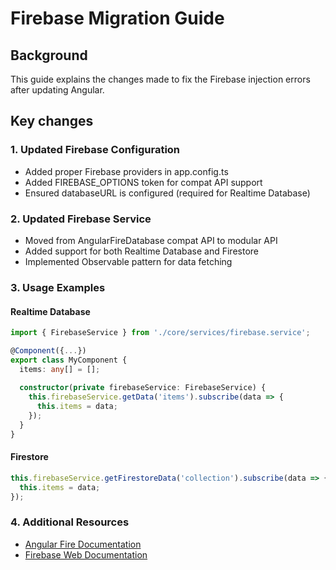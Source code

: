 # Firebase Migration Guide

## Background
This guide explains the changes made to fix the Firebase injection errors after updating Angular.

## Key changes

### 1. Updated Firebase Configuration
- Added proper Firebase providers in app.config.ts
- Added FIREBASE_OPTIONS token for compat API support
- Ensured databaseURL is configured (required for Realtime Database)

### 2. Updated Firebase Service
- Moved from AngularFireDatabase compat API to modular API
- Added support for both Realtime Database and Firestore
- Implemented Observable pattern for data fetching

### 3. Usage Examples

#### Realtime Database
```typescript
import { FirebaseService } from './core/services/firebase.service';

@Component({...})
export class MyComponent {
  items: any[] = [];
  
  constructor(private firebaseService: FirebaseService) {
    this.firebaseService.getData('items').subscribe(data => {
      this.items = data;
    });
  }
}
```

#### Firestore
```typescript
this.firebaseService.getFirestoreData('collection').subscribe(data => {
  this.items = data;
});
```

### 4. Additional Resources
- [Angular Fire Documentation](https://github.com/angular/angularfire)
- [Firebase Web Documentation](https://firebase.google.com/docs/web)
